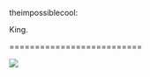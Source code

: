 <!--
id: 341692075
link: http://tumblr.atmos.org/post/341692075/theimpossiblecool-king
slug: theimpossiblecool-king
date: Mon Jan 18 2010 15:53:47 GMT-0800 (PST)
publish: 2010-01-018
tags: 
title: theimpossiblecool:

King.

-->


theimpossiblecool:

King.

==========================

![](http://www.tumblr.com/photo/1280/atmos/341692075/1/tumblr_kwfm33hcBP1qzooxp)

